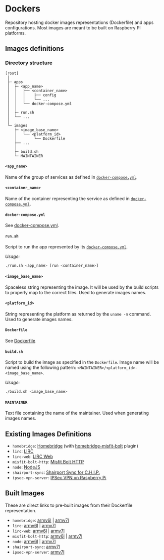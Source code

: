 # Dockers

Repository hosting docker images representations (Dockerfile) and apps configurations. Most images are meant to be built on Raspberry PI platforms.


## Images definitions

### Directory structure

```
[root]
 │
 ├─ apps
 │  ├─ <app_name>
 │  │   ├── <container_name>
 │  │   │    ├── config
 │  │   │    └── ...
 │  │   └── docker-compose.yml
 │  │
 │  ├─ run.sh
 │  └── ...
 │
 └─ images
    ├─ <image_base_name>
    │   └── <platform_id>
    │        └── Dockerfile
    ├── ...
    │
    ├─ build.sh
    └─ MAINTAINER
```

#### `<app_name>`

Name of the group of services as defined in [`docker-compose.yml`](#docker-composeyml).

#### `<container_name>`

Name of the container representing the service as defined in [`docker-compose.yml`](#docker-composeyml).

#### `docker-compose.yml`

See [docker-compose.yml](https://docs.docker.com/compose/compose-file/).

#### `run.sh`

Script to run the app represented by its [`docker-compose.yml`](#docker-composeyml).

*Usage:*
```bash
./run.sh <app_name> [run <container_name>]
```

#### `<image_base_name>`

Spaceless string representing the image. It will be used by the build scripts to properly map to the correct files. Used to generate images names.

#### `<platform_id>`

String representing the platform as returned by the `uname -m` command. Used to generate images names.

#### `Dockerfile`

See [Dockerfile](https://docs.docker.com/engine/reference/builder/).

#### `build.sh`

Script to build the image as specified in the `Dockerfile`. Image name will be named using the following pattern: `<MAINTAINER>/<platform_id>-<image_base_name>`.

*Usage:*
```bash
./build.sh <image_base_name>
```

#### `MAINTAINER`

Text file containing the name of the maintainer. Used when generating images names.


## Existing Images Definitions

- `homebridge`: [Homebridge](https://github.com/nfarina/homebridge) (with [homebridge-misfit-bolt](https://github.com/flochtililoch/homebridge-misfit-bolt) plugin)
- `lirc`: [LIRC](http://lirc.org)
- `lirc-web`: [LIRC Web](https://github.com/alexbain/lirc_web)
- `misfit-bolt-http`: [Misfit Bolt HTTP](https://github.com/flochtililoch/misfit-bolt-http)
- `node`: [NodeJS](https://nodejs.org/en/)
- `shairport-sync`: [Shairport Sync for C.H.I.P.](https://github.com/mikebrady/shairport-sync)
- `ipsec-vpn-server`: [IPSec VPN on Raspberry Pi](https://github.com/hwdsl2/docker-ipsec-vpn-server)

## Built Images

These are direct links to pre-built images from their Dockerfile representation.

- `homebridge`: [armv6l](https://hub.docker.com/r/flochtililoch/armv6l-homebridge/) | [armv7l](https://hub.docker.com/r/flochtililoch/armv7l-homebridge/)
- `lirc`: [armv6l](https://hub.docker.com/r/flochtililoch/armv6l-lirc/) | [armv7l](https://hub.docker.com/r/flochtililoch/armv7l-lirc/)
- `lirc-web`: [armv6l](https://hub.docker.com/r/flochtililoch/armv6l-lirc-web/) | [armv7l](https://hub.docker.com/r/flochtililoch/armv7l-lirc-web/)
- `misfit-bolt-http`: [armv6l](https://hub.docker.com/r/flochtililoch/armv6l-misfit-bolt-http/) | [armv7l](https://hub.docker.com/r/flochtililoch/armv7l-misfit-bolt-http/)
- `node`: [armv6l](https://hub.docker.com/r/flochtililoch/armv6l-node/) | [armv7l](https://hub.docker.com/r/flochtililoch/armv7l-node/)
- `shairport-sync`: [armv7l](https://hub.docker.com/r/flochtililoch/armv7l-ipsec-vpn-server/)
- `ipsec-vpn-server`: [armv7l](https://hub.docker.com/r/flochtililoch/armv7l-shairport-sync/)
